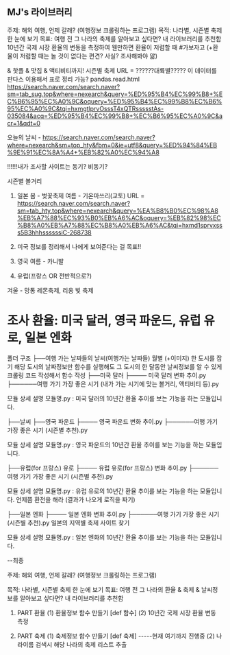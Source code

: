 ## MJ's 라이브러리

주제: 해외 여행, 언제 갈래? (여행정보 크롤링하는 프로그램)
목적: 나라별, 시즌별 축제 한 눈에 보기
목표: 여행 전 그 나라의 축제를 알아보고 싶다면?
내 라이브러리를 추천함
10년간 국제 시장 환율의 변동을 측정하여 웬만하면 
환율이 저렴할 때 #가보자고 
(+환율이 저렴할 때는 놀 것이 없다는 편견? 사실? 조사해봐야 앎)

& 핫플 & 맛집 & 액티비티까지!
시즌별 축제 URL = ??????대륙별?????
이 데이터를 판다스 이용해서 표로 정리 가능? pandas.read.html
https://search.naver.com/search.naver?sm=tab_sug.top&where=nexearch&query=%ED%95%B4%EC%99%B8+%EC%B6%95%EC%A0%9C&oquery=%ED%95%B4%EC%99%B8%EC%B6%95%EC%A0%9C&tqi=hxmgtlprvOsssT4xQTRssssstAs-035084&acq=%ED%95%B4%EC%99%B8+%EC%B6%95%EC%A0%9C&acr=1&qdt=0

오늘의 날씨 - https://search.naver.com/search.naver?where=nexearch&sm=top_hty&fbm=0&ie=utf8&query=%ED%94%84%EB%9E%91%EC%8A%A4+%EB%82%A0%EC%94%A8

!!!!!!내가 조사할 사이트는 동기? 비동기?

시즌별 볼거리

1. 일본
봄 - 벚꽃축제
여름 - 기온마쓰리(교토)
URL = https://search.naver.com/search.naver?sm=tab_hty.top&where=nexearch&query=%EA%B8%B0%EC%98%A8%EB%A7%88%EC%93%B0%EB%A6%AC&oquery=%EB%82%98%EC%B8%A0%EB%A7%88%EC%B8%A0%EB%A6%AC&tqi=hxmd1sprvxsss5B3hhhssssssiC-268738

2. 미국 정보를 정리해서 나에게 보여준다는 걸 목표!!

3. 영국
여름 - 카니발

4. 유럽(프랑스 OR 전반적으로?)


겨울 - 망통 레몬축제, 리옹 빛 축제

# 조사 환율: 미국 달러, 영국 파운드, 유럽 유로, 일본 엔화

폴더 구조
├──여행 가는 날짜들의 날씨(여행가는 날짜들) 월별 (+이미지) 한 도시를 잡기 해당 도시의 날짜정보만 함수를 실행해도 그 도시의 한 달동안 날씨정보를 알 수 있게
크롤링 코드 작성해서 함수 작성
├──미국 달러
├──── 미국 달러 변화 추이.py
├──────여행 가기 가장 좋은 시기 (내가 가는 시기에 맞는 볼거리, 액티비티 등).py


모듈 상세 설명
모듈명.py : 미국 달러의 10년간 환율 추이를 보는 기능을 하는 모듈입니다.

├──날씨
├──영국 파운드
├──── 영국 파운드 변화 추이.py
├──────여행 가기 가장 좋은 시기 (시즌별 추천).py

모듈 상세 설명
모듈명.py : 영국 파운드의 10년간 환율 추이를 보는 기능을 하는 모듈입니다.


├──유럽(for 프랑스) 유로
├──── 유럽 유로(for 프랑스) 변화 추이.py
├──────여행 가기 가장 좋은 시기 (시즌별 추천).py

모듈 상세 설명
모듈명.py : 유럽 유로의 10년간 환율 추이를 보는 기능을 하는 모듈입니다. 언제쯤 환전을 해라 (결과가 나오게 로직을 짜기)


├──일본 엔화
├──── 일본 엔화 변화 추이.py
├──────여행 가기 가장 좋은 시기 (시즌별 추천).py 일본의 지역별 축제 사이트 찾기

모듈 상세 설명
모듈명.py : 일본 엔화의 10년간 환율 추이를 보는 기능을 하는 모듈입니다.




--최종

주제: 해외 여행, 언제 갈래? (여행정보 크롤링하는 프로그램)

목적: 나라별, 시즌별 축제 한 눈에 보기
목표: 여행 전 그 나라의 환율 & 축제 & 날씨정보를 알아보고 싶다면?
내 라이브러리를 추천함



1. PART 환율
(1) 환율정보 함수 만들기 [def 함수]
(2) 10년간 국제 시장 환율 변동 측정

2. PART 축제
(1) 축제정보 함수 만들기 [def 축제] -----현재 여기까지 진행중
(2) 나라이름 검색시 해당 나라의 축제 리스트 추출